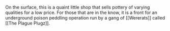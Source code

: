 On the surface, this is a quaint little shop that sells pottery of varying qualities for a low price. For those that are in the know, it is a front for an underground poison peddling operation run by a gang of [[Wererats]] called [[The Plague Plugz]].